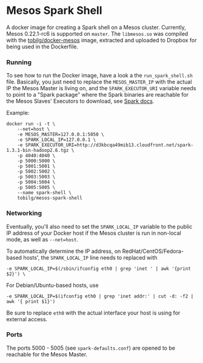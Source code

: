 # Mesos Spark Shell

A docker image for creating a Spark shell on a Mesos cluster. Currently, Mesos 0.22.1-rc6 is supported on `master`. The `libmesos.so` was compiled with the [tobilg/docker-mesos](https://github.com/tobilg/docker-mesos) image, extracted and uploaded to Dropbox for being used in the Dockerfile.

### Running

To see how to run the Docker image, have a look a the `run_spark_shell.sh` file. Basically, you just need to replace the `MESOS_MASTER_IP` with the actual IP the Mesos Master is living on, 
and the `SPARK_EXECUTOR_URI` variable needs to point to a "Spark package" where the Spark binaries are reachable for the Mesos Slaves' Executors to download, see [Spark docs](https://spark.apache.org/docs/latest/running-on-mesos.html#uploading-spark-package). 

Example:

```
docker run -i -t \
    --net=host \
    -e MESOS_MASTER=127.0.0.1:5050 \
    -e SPARK_LOCAL_IP=127.0.0.1 \
    -e SPARK_EXECUTOR_URI=http://d3kbcqa49mib13.cloudfront.net/spark-1.3.1-bin-hadoop2.6.tgz \
    -p 4040:4040 \
    -p 5000:5000 \
    -p 5001:5001 \
    -p 5002:5002 \
    -p 5003:5003 \
    -p 5004:5004 \
    -p 5005:5005 \
    --name spark-shell \
    tobilg/mesos-spark-shell
```

### Networking
Eventually, you'll also need to set the `SPARK_LOCAL_IP` variable to the public IP address of your Docker host if the Mesos cluster is run in non-local mode, as well as `--net=host`. 

To automatically determine the IP address, on RedHat/CentOS/Fedora-based hosts', the `SPARK_LOCAL_IP` line needs to replaced with

    -e SPARK_LOCAL_IP=$(/sbin/ifconfig eth0 | grep 'inet ' | awk '{print $2}') \

For Debian/Ubuntu-based hosts, use 

    -e SPARK_LOCAL_IP=$(ifconfig eth0 | grep 'inet addr:' | cut -d: -f2 | awk '{ print $1}')

Be sure to replace `eth0` with the actual interface your host is using for external access. 

### Ports
The ports 5000 - 5005 (see `spark-defaults.conf`) are opened to be reachable for the Mesos Master.
